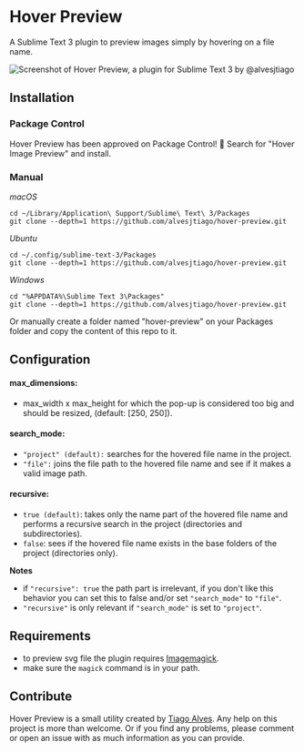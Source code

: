 # Hover Preview

A Sublime Text 3 plugin to preview images simply by hovering on a file name.

![Screenshot of Hover Preview, a plugin for Sublime Text 3 by @alvesjtiago](http://i.imgur.com/cNt8Kv5.jpg)

## Installation

### Package Control

Hover Preview has been approved on Package Control! 🎉
Search for "Hover Image Preview" and install.

### Manual

_macOS_
```
cd ~/Library/Application\ Support/Sublime\ Text\ 3/Packages
git clone --depth=1 https://github.com/alvesjtiago/hover-preview.git
```

_Ubuntu_
```
cd ~/.config/sublime-text-3/Packages
git clone --depth=1 https://github.com/alvesjtiago/hover-preview.git
```

_Windows_
```
cd "%APPDATA%\Sublime Text 3\Packages"
git clone --depth=1 https://github.com/alvesjtiago/hover-preview.git
```

Or manually create a folder named "hover-preview" on your Packages folder and copy the content of this repo to it.

## Configuration

#### max_dimensions:

- max\_width x max\_height for which the pop-up is considered too big and should be resized, (default: [250, 250]).

#### search_mode: 

- `"project" (default):` searches for the hovered file name in the project.
- `"file":` joins the file path to the hovered file name and see if it makes a valid image path.

#### recursive:

- `true (default)`: takes only the name part of the hovered file name and performs a recursive search in the project (directories and subdirectories).
- `false`: sees if the hovered file name exists in the base folders of the project (directories only).

**Notes**

- if `"recursive": true` the path part is irrelevant, if you don't like this behavior you can set this to false and/or set `"search_mode"` to `"file"`.
- `"recursive"` is only relevant if `"search_mode"` is set to `"project"`.

## Requirements

- to preview svg file the plugin requires [Imagemagick](https://www.imagemagick.org/script/download.php).
- make sure the `magick` command is in your path.


## Contribute

Hover Preview is a small utility created by [Tiago Alves](https://twitter.com/alvesjtiago).
Any help on this project is more than welcome. Or if you find any problems, please comment or open an issue with as much information as you can provide.
